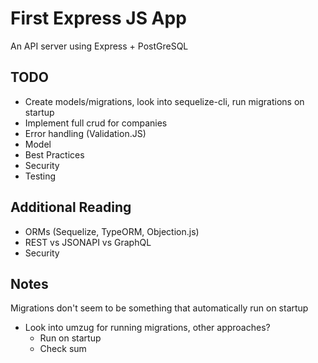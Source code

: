 # First Express JS App

An API server using Express + PostGreSQL

## TODO

* Create models/migrations, look into sequelize-cli, run migrations on startup
* Implement full crud for companies
* Error handling (Validation.JS)
* Model
* Best Practices
* Security
* Testing

## Additional Reading

* ORMs (Sequelize, TypeORM, Objection.js)
* REST vs JSONAPI vs GraphQL
* Security

## Notes

Migrations don't seem to be something that automatically run on startup

- Look into umzug for running migrations, other approaches?
  - Run on startup
  - Check sum